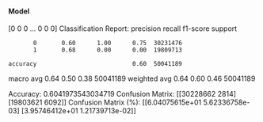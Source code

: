#### Model
[0 0 0 ... 0 0 0]
Classification Report:
              precision    recall  f1-score   support

           0       0.60      1.00      0.75  30231476
           1       0.68      0.00      0.00  19809713

    accuracy                           0.60  50041189
   macro avg       0.64      0.50      0.38  50041189
weighted avg       0.64      0.60      0.46  50041189

Accuracy: 0.6041973543034719
Confusion Matrix:
[[30228662     2814]
 [19803621     6092]]
Confusion Matrix (%):
[[6.04075615e+01 5.62336758e-03]
 [3.95746412e+01 1.21739713e-02]]
